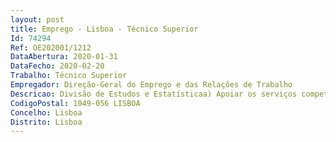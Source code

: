 ```yaml
--- 
layout: post
title: Emprego - Lisboa - Técnico Superior
Id: 74294
Ref: OE202001/1212
DataAbertura: 2020-01-31
DataFecho: 2020-02-20
Trabalho: Técnico Superior
Empregador: Direção-Geral do Emprego e das Relações de Trabalho
Descricao: Divisão de Estudos e Estatísticaa) Apoiar os serviços competentes para as relações profissionais em processos de conciliação e mediação de conflitos coletivos de trabalho que resultem da celebração ou revisão de convenções coletivas, na apreciação e preparação de propostas sobre remunerações e outras prestações pecuniárias b) Preparar regulamentos de condições mínimas na parte respeitante a remunerações e outras prestações pecuniárias c) Elaborar estudos sobre o conteúdo das convenções coletivas d) Participar nos estudos preparatórios das atualizações da remuneração mínima garantida e) Elaborar pareceres e prestar apoio técnico a outros serviços e entidades em matéria de remunerações de trabalho f) Monitorizar e elaborar relatórios sobre a publicação de convenções coletivas de trabalho, da respetiva revogação, de acordos de adesão, decisões arbitrais e deliberações de comissões paritárias g) Monitorizar e elaborar relatórios sobre a emissão de regulamentos de extensão e regulamentos de condições mínimas h) Monitorizar a publicação de avisos sobre a data da cessação da vigência de convenções coletivas i) Acompanhar a publicação e elaborar relatórios sobre organizações representativas de trabalhadores e de empregadores atribuídos por lei ao ministério responsável pela área laboral j) Elaborar e publicar estatísticas sobre instrumentos de regulamentação coletiva de trabalho, incluindo sobre remunerações e outras prestações pecuniárias previstas nos mesmos k) Organizar e manter as bases de dados e motores de pesquisa sobre regulamentação coletiva de trabalho, organizações representativas dos trabalhadores e dos empregadores e das relações profissionais l) Monitorizar e elaborar relatórios sobre os processos das Direções de Serviço para as relações profissionais m) Elaborar e publicar estatísticas relativas a greves e despedimentos coletivos n) Elaborar e publicar estatísticas relativas a processos de conciliação, mediação e prevenção de outros conflitos o) Organizar e manter as páginas referentes à regulamentação coletiva de trabalho, organizações representativas dos trabalhadores e dos empregadores e relações profissionais p) Recolha e divulgação de conteúdos de convenções coletivas de apoio à negociação e fomento da contratação coletiva q) Desenvolvimento e participação em projetos nacionais e internacionais com o objetivo de contribuir para o fomento da contratação coletiva e diálogo social.
CodigoPostal: 1049-056 LISBOA
Concelho: Lisboa
Distrito: Lisboa
--- 
```

